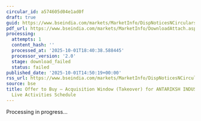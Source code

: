 ```yaml
---
circular_id: a574605d04e1ad0f
draft: true
guid: https://www.bseindia.com/markets/MarketInfo/DispNoticesNCirculars.aspx?Noticeid={0723EF15-231A-4D77-B653-19EFB69379EE}&noticeno=20251001-72&dt=10/01/2025&icount=72&totcount=83&flag=0
pdf_url: https://www.bseindia.com/markets/MarketInfo/DownloadAttach.aspx?id=20251001-72&attachedId=
processing:
  attempts: 1
  content_hash: ''
  processed_at: '2025-10-01T18:40:38.588445'
  processor_version: '2.0'
  stage: download_failed
  status: failed
published_date: '2025-10-01T14:50:19+00:00'
rss_url: https://www.bseindia.com/markets/MarketInfo/DispNoticesNCirculars.aspx?Noticeid={0723EF15-231A-4D77-B653-19EFB69379EE}&noticeno=20251001-72&dt=10/01/2025&icount=72&totcount=83&flag=0
source: bse
title: Offer to Buy – Acquisition Window (Takeover) for ANTARIKSH INDUSTRIES LTD -
  Live Activities Schedule
---
```


Processing in progress...